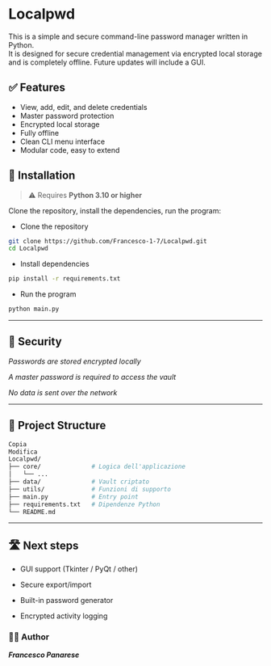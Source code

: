 # Localpwd

This is a simple and secure command-line password manager written in Python.  
It is designed for secure credential management via encrypted local storage and is completely offline.
Future updates will include a GUI.

## ✅ Features

- View, add, edit, and delete credentials
- Master password protection
- Encrypted local storage
- Fully offline
- Clean CLI menu interface
- Modular code, easy to extend

## 🚀 Installation

> ⚠️ Requires **Python 3.10 or higher**

Clone the repository, install the dependencies, run the program:

- Clone the repository

```bash
git clone https://github.com/Francesco-1-7/Localpwd.git
cd Localpwd
```
- Install dependencies 

```bash
pip install -r requirements.txt
```

- Run the program

```bash
python main.py
```
---
## 🔐 Security
*Passwords are stored encrypted locally*

*A master password is required to access the vault*

*No data is sent over the network*

---
## 📁 Project Structure
```bash
Copia
Modifica
Localpwd/
├── core/              # Logica dell'applicazione
│   └── ...
├── data/              # Vault criptato
├── utils/             # Funzioni di supporto
├── main.py            # Entry point
├── requirements.txt   # Dipendenze Python
└── README.md
```
---
## 🛣️ Next steps
- GUI support (Tkinter / PyQt / other)

- Secure export/import

- Built-in password generator

- Encrypted activity logging

### 👨‍💻 Author
***Francesco Panarese***